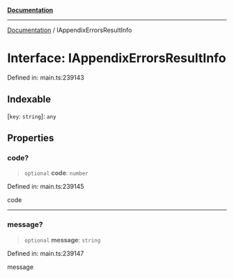 [**Documentation**](../README.md)

***

[Documentation](../README.md) / IAppendixErrorsResultInfo

# Interface: IAppendixErrorsResultInfo

Defined in: main.ts:239143

## Indexable

\[`key`: `string`\]: `any`

## Properties

### code?

> `optional` **code**: `number`

Defined in: main.ts:239145

code

***

### message?

> `optional` **message**: `string`

Defined in: main.ts:239147

message
